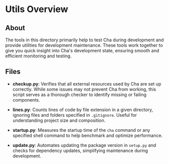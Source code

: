 # Utils Overview

## About

The tools in this directory primarily help to test Cha during development and provide utilities for development maintenance. These tools work together to give you quick insight into Cha's development state, ensuring smooth and efficient monitoring and testing.

## Files

- **checkup.py**: Verifies that all external resources used by Cha are set up correctly. While some issues may not prevent Cha from working, this script serves as a thorough checker to identify missing or failing components.

- **lines.py**: Counts lines of code by file extension in a given directory, ignoring files and folders specified in `.gitignore`. Useful for understanding project size and composition.

- **startup.py**: Measures the startup time of the `cha` command or any specified shell command to help benchmark and optimize performance.

- **update.py**: Automates updating the package version in `setup.py` and checks for dependency updates, simplifying maintenance during development.

